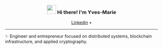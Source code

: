 <!-- Heading -->
<h3 align="center"><img src = "https://raw.githubusercontent.com/MartinHeinz/MartinHeinz/master/wave.gif" width = 30px> Hi there! I'm Yves-Marie</h3>

<p align="center">
  <a href="https://www.linkedin.com/in/ymsaout">Linkedin</a> •
</p>

---
✨ Engineer and entrepreneur focused on distributed systems, blockchain infrastructure, and applied cryptography.
